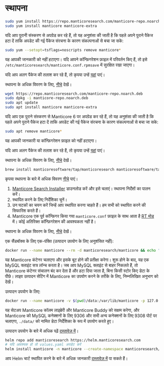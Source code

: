 # स्थापना

<!-- उदाहरण स्थापना विस्तारित -->

<!-- RHEL, Centos, Alma, Amazon, Oracle का अनुरोध -->

``` bash
sudo yum install https://repo.manticoresearch.com/manticore-repo.noarch.rpm
sudo yum install manticore manticore-extra
```

यदि आप पुरानी संस्करण से अपग्रेड कर रहे हैं, तो यह अनुशंसा की जाती है कि पहले अपने पुराने पैकेज हटा दें ताकि अपडेट की गई पैकेज संरचना के कारण संकल्पनाओं से बचा जा सके:
```bash
sudo yum --setopt=tsflags=noscripts remove manticore*
```
यह आपकी जानकारी को नहीं हटाएगा। यदि आपने कॉन्फ़िगरेशन फ़ाइल में परिवर्तन किए हैं, तो इसे `/etc/manticoresearch/manticore.conf.rpmsave` में सुरक्षित रखा जाएगा।

यदि आप अलग पैकेज की तलाश कर रहे हैं, तो कृपया उन्हें [यहां](https://manticoresearch.com/install/#separate-packages) पाएं।

स्थापना के अधिक विवरण के लिए, [नीचे](../Installation/RHEL_and_Centos.md) देखें।

<!-- Debian, Ubuntu, Mint का अनुरोध -->

``` bash
wget https://repo.manticoresearch.com/manticore-repo.noarch.deb
sudo dpkg -i manticore-repo.noarch.deb
sudo apt update
sudo apt install manticore manticore-extra
```

यदि आप एक पुराने संस्करण से Manticore 6 पर अपग्रेड कर रहे हैं, तो यह अनुशंसा की जाती है कि पहले अपने पुराने पैकेज हटा दें ताकि अपडेट की गई पैकेज संरचना के कारण संकल्पनाओं से बचा जा सके:
```bash
sudo apt remove manticore*
```
यह आपकी जानकारी या कॉन्फ़िगरेशन फ़ाइल को नहीं हटाएगा।

यदि आप अलग पैकेज की तलाश कर रहे हैं, तो कृपया उन्हें [यहां](https://manticoresearch.com/install/#separate-packages) पाएं।

स्थापना के अधिक विवरण के लिए, [नीचे](../Installation/Debian_and_Ubuntu.md) देखें।

<!-- MacOS का अनुरोध -->

``` bash
brew install manticoresoftware/tap/manticoresearch manticoresoftware/tap/manticore-extra
```

कृपया स्थापना के बारे में अधिक विवरण [नीचे](../Installation/MacOS.md) पाएं।

<!-- Windows का अनुरोध -->

1. [Manticore Search Installer](https://repo.manticoresearch.com/repository/manticoresearch_windows/release/x64/manticore-6.0.4-230314-1a3a4ea82-x64.exe) डाउनलोड करें और इसे चलाएं। स्थापना निर्देशों का पालन करें।
2. स्थापित करने के लिए निर्देशिका चुनें।
3. उन घटकों का चयन करें जिन्हें आप स्थापित करना चाहते हैं। हम सभी को स्थापित करने की सिफारिश करते हैं।
4. Manticore एक पूर्व कॉन्फ़िगर किया गया `manticore.conf` फ़ाइल के साथ आता है [RT मोड](https://manual.manticoresearch.com/Read_this_first.md#Real-time-mode-vs-plain-mode) में। कोई अतिरिक्त कॉन्फ़िगरेशन की आवश्यकता नहीं है।

स्थापना के अधिक विवरण के लिए, [नीचे](../Installation/Windows.md#Installing-Manticore-on-Windows) देखें।

<!-- Docker का अनुरोध -->

एक सैंडबॉक्स के लिए एक-पंक्ति (उत्पादन उपयोग के लिए अनुशंसित नहीं):
``` bash
docker run --name manticore --rm -d manticoresearch/manticore && echo "Manticore डॉकर स्टार्ट होने का इंतजार कर रहा है। अगली बार इसे तेजी से शुरू करने के लिए data_dir को मैप करने पर विचार करें" && until docker logs manticore 2>&1 | grep -q "accepting connections"; do sleep 1; echo -n .; done && echo && docker exec -it manticore mysql && docker stop manticore
```

यह Manticore कंटेनर चलाएगा और इसके बूट होने की प्रतीक्षा करेगा। शुरू होने के बाद, यह एक MySQL क्लाइंट सत्र लॉन्च करता है। जब आप MySQL क्लाइंट से बाहर निकलते हैं, तो Manticore कंटेनर संचालन बंद कर देता है और हटा दिया जाता है, बिना किसी स्टोर किए डेटा के पीछे। लाइव उत्पादन सेटिंग में Manticore का उपयोग करने के तरीके के लिए, निम्नलिखित अनुभाग को देखें।

उत्पादन उपयोग के लिए:
``` bash
docker run --name manticore -v $(pwd)/data:/var/lib/manticore -p 127.0.0.1:9306:9306 -p 127.0.0.1:9308:9308 -d manticoresearch/manticore
```

यह सेटअप Manticore कॉलम लाइब्रेरी और Manticore Buddy को सक्षम करेगा, और Manticore को MySQL कनेक्शनों के लिए 9306 और सभी अन्य कनेक्शनों के लिए 9308 पोर्ट पर चलाएगा, `./data/` को नामित डेटा निर्देशिका के रूप में उपयोग करते हुए।

उत्पादन उपयोग के बारे में अधिक पढ़ें [दस्तावेज़ में](https://github.com/manticoresoftware/docker#production-use)।

<!-- Kubernetes का अनुरोध -->

``` bash
helm repo add manticoresearch https://helm.manticoresearch.com
# यदि आवश्यक हो तो values.yaml अपडेट करें
helm install manticore -n manticore --create-namespace manticoresearch/manticoresearch
```

आप Helm चार्ट स्थापित करने के बारे में अधिक जानकारी [दस्तावेज़ में](https://github.com/manticoresoftware/manticoresearch-helm#installation) पा सकते हैं।

<!-- अंत -->

<!-- प्रूफरीड -->
